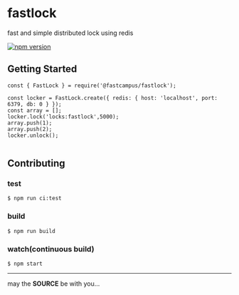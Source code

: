 # fastlock

fast and simple distributed lock using redis

[![npm version](https://badge.fury.io/js/%40fastcampus%2Ffastcache.svg)](https://badge.fury.io/js/%40fastcampus%2Ffastlock)

## Getting Started

```[js](js)
const { FastLock } = require('@fastcampus/fastlock');

const locker = FastLock.create({ redis: { host: 'localhost', port: 6379, db: 0 } });
const array = [];
locker.lock('locks:fastlock',5000);
array.push(1);
array.push(2);
locker.unlock();


```

## Contributing

### test

```console
$ npm run ci:test
```

### build

```console
$ npm run build
```

### watch(continuous build)

```console
$ npm start
```

---

may the **SOURCE** be with you...
